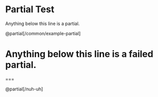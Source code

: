# Partial Test
Anything below this line is a partial.

@partial[/common/example-partial]

# Anything below this line is a failed partial.

===

@partial[/nuh-uh]
